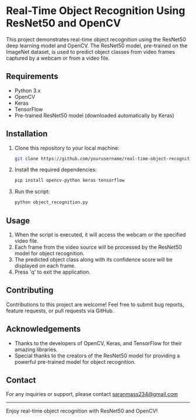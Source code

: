 # Real-Time Object Recognition Using ResNet50 and OpenCV

This project demonstrates real-time object recognition using the ResNet50 deep learning model and OpenCV. The ResNet50 model, pre-trained on the ImageNet dataset, is used to predict object classes from video frames captured by a webcam or from a video file.

## Requirements

- Python 3.x
- OpenCV
- Keras
- TensorFlow
- Pre-trained ResNet50 model (downloaded automatically by Keras)

## Installation

1. Clone this repository to your local machine:

   ```bash
   git clone https://github.com/yourusername/real-time-object-recognition.git
   ```

2. Install the required dependencies:

   ```bash
   pip install opencv-python keras tensorflow
   ```

3. Run the script:

   ```bash
   python object_recognition.py
   ```

## Usage

1. When the script is executed, it will access the webcam or the specified video file.
2. Each frame from the video source will be processed by the ResNet50 model for object recognition.
3. The predicted object class along with its confidence score will be displayed on each frame.
4. Press 'q' to exit the application.

## Contributing

Contributions to this project are welcome! Feel free to submit bug reports, feature requests, or pull requests via GitHub.

## Acknowledgements

- Thanks to the developers of OpenCV, Keras, and TensorFlow for their amazing libraries.
- Special thanks to the creators of the ResNet50 model for providing a powerful pre-trained model for object recognition.

## Contact

For any inquiries or support, please contact saranmass234@gmail.com

---

Enjoy real-time object recognition with ResNet50 and OpenCV!
